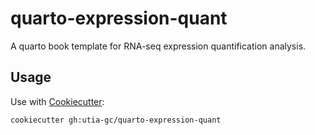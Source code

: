 # quarto-expression-quant

A quarto book template for RNA-seq expression quantification analysis.

## Usage

Use with [Cookiecutter](https://cookiecutter.readthedocs.io/en/stable/):

```
cookiecutter gh:utia-gc/quarto-expression-quant
```

